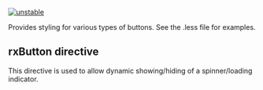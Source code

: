 [![unstable](http://badges.github.io/stability-badges/dist/unstable.svg)](http://github.com/badges/stability-badges)

Provides styling for various types of buttons. See the .less file for examples.

## rxButton directive

This directive is used to allow dynamic showing/hiding of a spinner/loading indicator.
